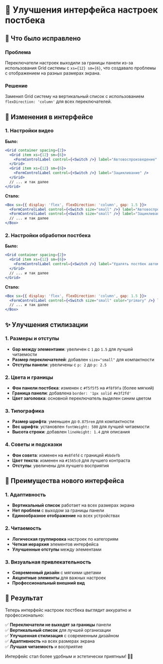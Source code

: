 # 🎨 Улучшения интерфейса настроек постбека

## 🔧 Что было исправлено

### Проблема
Переключатели настроек выходили за границы панели из-за использования Grid системы с `xs={12} sm={6}`, что создавало проблемы с отображением на разных размерах экрана.

### Решение
Заменил Grid систему на вертикальный список с использованием `flexDirection: 'column'` для всех переключателей.

## 📱 Изменения в интерфейсе

### 1. Настройки видео
**Было:**
```jsx
<Grid container spacing={2}>
  <Grid item xs={12} sm={6}>
    <FormControlLabel control={<Switch />} label="Автовоспроизведение" />
  </Grid>
  <Grid item xs={12} sm={6}>
    <FormControlLabel control={<Switch />} label="Зацикливание" />
  </Grid>
  // ... и так далее
</Grid>
```

**Стало:**
```jsx
<Box sx={{ display: 'flex', flexDirection: 'column', gap: 1.5 }}>
  <FormControlLabel control={<Switch size="small" />} label="Автовоспроизведение" />
  <FormControlLabel control={<Switch size="small" />} label="Зацикливание" />
  // ... и так далее
</Box>
```

### 2. Настройки обработки постбека
**Было:**
```jsx
<Grid container spacing={2}>
  <Grid item xs={12} sm={6}>
    <FormControlLabel control={<Switch />} label="Удалять постбек автоматически" />
  </Grid>
  // ... и так далее
</Grid>
```

**Стало:**
```jsx
<Box sx={{ display: 'flex', flexDirection: 'column', gap: 1.5 }}>
  <FormControlLabel control={<Switch size="small" color="primary" />} label="Удалять постбек автоматически" />
  // ... и так далее
</Box>
```

## ✨ Улучшения стилизации

### 1. Размеры и отступы
- **Gap между элементами**: увеличен с `1` до `1.5` для лучшей читаемости
- **Размер переключателей**: добавлен `size="small"` для компактности
- **Отступы панели**: увеличены с `p: 2` до `p: 2.5`

### 2. Цвета и границы
- **Фон панели постбека**: изменен с `#f5f5f5` на `#f8f9fa` (более мягкий)
- **Граница панели**: добавлена `border: '1px solid #e3f2fd'`
- **Цвет заголовка**: основной переключатель выделен синим цветом

### 3. Типографика
- **Размер шрифта**: уменьшен до `0.875rem` для компактности
- **Вес шрифта**: установлен `fontWeight: 500` для лучшей читаемости
- **Высота строки**: добавлен `lineHeight: 1.4` для описания

### 4. Советы и подсказки
- **Фон совета**: изменен на `#e8f4fd` с границей `#bbdefb`
- **Цвет текста**: изменен на `#1565c0` для лучшего контраста
- **Отступы**: увеличены для лучшего восприятия

## 🎯 Преимущества нового интерфейса

### 1. Адаптивность
- **Вертикальный список** работает на всех размерах экрана
- **Нет проблем** с выходом за границы панели
- **Единообразное отображение** на всех устройствах

### 2. Читаемость
- **Логическая группировка** настроек по категориям
- **Четкая иерархия** элементов интерфейса
- **Улучшенные отступы** между элементами

### 3. Визуальная привлекательность
- **Современный дизайн** с мягкими цветами
- **Акцентные элементы** для важных настроек
- **Профессиональный внешний вид**

## 📱 Результат

Теперь интерфейс настроек постбека выглядит аккуратно и профессионально:

✅ **Переключатели не выходят за границы** панели  
✅ **Вертикальный список** для лучшей организации  
✅ **Улучшенная стилизация** с современным дизайном  
✅ **Адаптивность** на всех размерах экрана  
✅ **Лучшая читаемость** и восприятие  

Интерфейс стал более удобным и эстетически приятным! 🎨✨
